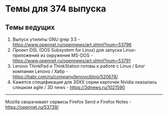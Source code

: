 # Темы для 374 выпуска

## Темы ведущих

1. Выпуск утилиты GNU grep 3.5 - https://www.opennet.ru/opennews/art.shtml?num=53796
1. Проект DSL (DOS Subsystem for Linux) для запуска Linux-приложений из окружения MS-DOS - https://www.opennet.ru/opennews/art.shtml?num=53791
1. Lenovo ThinkPad и ThinkStation готовы к работе с Linux / Блог компании Lenovo / Хабр - https://habr.com/ru/company/lenovo/blog/520678/
1. Кажется спецификация для 30XX серии карточек Nvidia оказалась слишком agile /  3D news - https://3dnews.ru/1021590

---

Mozilla сворачивает сервисы Firefox Send и Firefox Notes - https://opennet.ru/53739/
